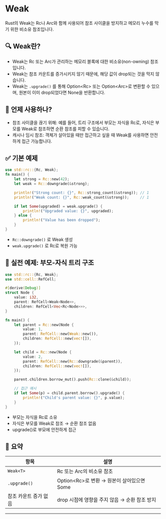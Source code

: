 # Weak
Rust의 Weak<T>는 Rc<T>나 Arc<T>와 함께 사용되어 참조 사이클을 방지하고 메모리 누수를 막기 위한 비소유 참조입니다.

## 🔍 Weak<T>란?
- Weak<T>는 Rc<T> 또는 Arc<T>가 관리하는 메모리 블록에 대한 비소유(non-owning) 참조입니다.
- Weak는 참조 카운트를 증가시키지 않기 때문에, 해당 값이 drop되는 것을 막지 않습니다.
- Weak는 `.upgrade()` 를 통해 Option<Rc<T>> 또는 Option<Arc<T>>로 변환할 수 있으며, 원본이 이미 drop되었다면 None을 반환합니다.

## 🧠 언제 사용하나?
- 참조 사이클을 끊기 위해: 예를 들어, 트리 구조에서 부모는 자식을 Rc로, 자식은 부모를 Weak로 참조하면 순환 참조를 피할 수 있습니다.
- 캐시나 임시 참조: 객체가 살아있을 때만 접근하고 싶을 때 Weak를 사용하면 안전하게 접근 가능합니다.

## ✅ 기본 예제
```rust
use std::rc::{Rc, Weak};
fn main() {
    let strong = Rc::new(42);
    let weak = Rc::downgrade(&strong);

    println!("Strong count: {}", Rc::strong_count(&strong)); // 1
    println!("Weak count: {}", Rc::weak_count(&strong));     // 1

    if let Some(upgraded) = weak.upgrade() {
        println!("Upgraded value: {}", upgraded);
    } else {
        println!("Value has been dropped");
    }
}
```

- `Rc::downgrade()` 로 Weak 생성
- `weak.upgrade()` 로 Rc로 복원 가능

## 🧩 실전 예제: 부모-자식 트리 구조
```rust
use std::rc::{Rc, Weak};
use std::cell::RefCell;

#[derive(Debug)]
struct Node {
    value: i32,
    parent: RefCell<Weak<Node>>,
    children: RefCell<Vec<Rc<Node>>>,
}

fn main() {
    let parent = Rc::new(Node {
        value: 1,
        parent: RefCell::new(Weak::new()),
        children: RefCell::new(vec![]),
    });

    let child = Rc::new(Node {
        value: 2,
        parent: RefCell::new(Rc::downgrade(&parent)),
        children: RefCell::new(vec![]),
    });

    parent.children.borrow_mut().push(Rc::clone(&child));

    // 접근 예시
    if let Some(p) = child.parent.borrow().upgrade() {
        println!("Child's parent value: {}", p.value);
    }
}
```

- 부모는 자식을 Rc로 소유
- 자식은 부모를 Weak로 참조 → 순환 참조 없음
- upgrade()로 부모에 안전하게 접근

## 📌 요약
| 항목           | 설명                                         |
|----------------|----------------------------------------------|
| `Weak<T>`        | Rc<T> 또는 Arc<T>의 비소유 참조                |
| `.upgrade()`     | Option<Rc<T>>로 변환 → 원본이 살아있으면 Some |
| 참조 카운트 증가 없음 | drop 시점에 영향을 주지 않음 → 순환 참조 방지     |

---


